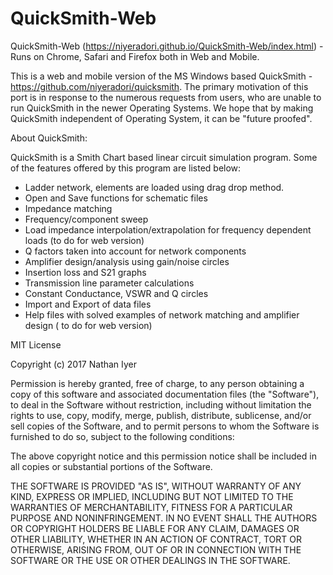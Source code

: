 # QuickSmith-Web
QuickSmith-Web (https://niyeradori.github.io/QuickSmith-Web/index.html) - Runs on Chrome, Safari and Firefox both in Web and Mobile.

This is a web and mobile version of the MS Windows based QuickSmith - https://github.com/niyeradori/quicksmith.
The primary motivation of this port is in response to the numerous requests from users, who are unable to run QuickSmith 
in the newer Operating Systems. We hope that by making QuickSmith independent of Operating System, it can be "future proofed".

About QuickSmith:

QuickSmith is a Smith Chart based linear circuit simulation program.
Some of the features offered by this program are listed below:
- Ladder network, elements are loaded using drag drop method.
- Open and Save functions for schematic files
- Impedance matching
- Frequency/component sweep
- Load impedance interpolation/extrapolation for frequency dependent loads (to do for web version)
- Q factors taken into account for network components
- Amplifier design/analysis using gain/noise circles
- Insertion loss and S21 graphs
- Transmission line parameter calculations
- Constant Conductance, VSWR and Q circles
- Import and Export of data files
- Help files with solved examples of network matching and amplifier design ( to do for web version)


MIT License

Copyright (c) 2017 Nathan Iyer

Permission is hereby granted, free of charge, to any person obtaining a copy
of this software and associated documentation files (the "Software"), to deal
in the Software without restriction, including without limitation the rights
to use, copy, modify, merge, publish, distribute, sublicense, and/or sell
copies of the Software, and to permit persons to whom the Software is
furnished to do so, subject to the following conditions:

The above copyright notice and this permission notice shall be included in all
copies or substantial portions of the Software.

THE SOFTWARE IS PROVIDED "AS IS", WITHOUT WARRANTY OF ANY KIND, EXPRESS OR
IMPLIED, INCLUDING BUT NOT LIMITED TO THE WARRANTIES OF MERCHANTABILITY,
FITNESS FOR A PARTICULAR PURPOSE AND NONINFRINGEMENT. IN NO EVENT SHALL THE
AUTHORS OR COPYRIGHT HOLDERS BE LIABLE FOR ANY CLAIM, DAMAGES OR OTHER
LIABILITY, WHETHER IN AN ACTION OF CONTRACT, TORT OR OTHERWISE, ARISING FROM,
OUT OF OR IN CONNECTION WITH THE SOFTWARE OR THE USE OR OTHER DEALINGS IN THE
SOFTWARE.
